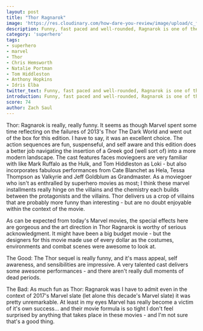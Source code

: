```yaml
---
layout: post
title: "Thor Ragnarok"
image: 'https://res.cloudinary.com/how-dare-you-review/image/upload/c_fill,h_399,w_760/v1528953376/Thor-Ragnarok-Revengers.jpg'
description: Funny, fast paced and well-rounded, Ragnarok is one of the stronger Marvel installments of the past few years.      
category: 'superhero'
tags:
- superhero
- marvel
- Thor
- Chris Hemsworth
- Natalie Portman
- Tom Hiddleston
- Anthony Hopkins
- Idris Elba
twitter_text: Funny, fast paced and well-rounded, Ragnarok is one of the stronger Marvel installments of the past few years.
introduction: Funny, fast paced and well-rounded, Ragnarok is one of the stronger Marvel installments of the past few years.
score: 74
author: Zach Saul
---
```


Thor: Ragnarok is really, really funny. It seems as though Marvel spent some time reflecting on the failures of 2013's Thor The Dark World and went out of the box for this edition. I have to say, it was an excellent choice. The action sequences are fun, suspenseful, and self aware and this edition does a better job navigating the insertion of a Greek god (well sort of) into a more modern landscape. The cast features faces moviegoers are very familiar with like Mark Ruffalo as the Hulk, and Tom Hiddleston as Loki - but also incorporates fabulous performances from Cate Blanchet as Hela, Tessa Thompson as Valkyrie and Jeff Goldblum as Grandmaster. As a moviegoer who isn't as enthralled by superhero movies as most; I think these marvel installments really hinge on the villains and the chemistry each builds between the protagonists and the villains. Thor delivers us a crop of villains that are probably more funny than interesting - but are no doubt enjoyable within the context of the movie.

As can be expected from today's Marvel movies, the special effects here are gorgeous and the art direction in Thor Ragnarok is worthy of serious acknowledgment. It might have been a big budget movie - but the designers for this movie made use of every dollar as the costumes, environments and combat scenes were awesome to look at.

The Good: The Thor sequel is really funny, and it's mass appeal, self awareness, and sensibilities are impressive. A very talented cast delivers some awesome performances - and there aren't really dull moments of dead periods.

The Bad: As much fun as Thor: Ragnarok was I have to admit even in the context of 2017's Marvel slate (let alone this decade's Marvel slate) it was pretty unremarkable. At least in my eyes Marvel has really become a victim of it's own success... and their movie formula is so tight I don't feel surprised by anything that takes place in these movies - and I'm not sure that's a good thing.
